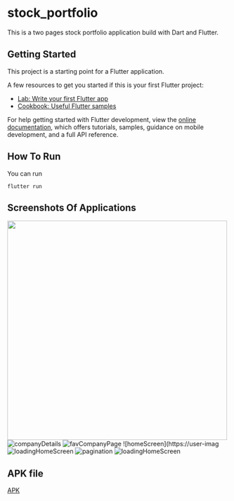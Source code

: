 # stock_portfolio

This is a two pages stock portfolio application build with Dart and Flutter.

## Getting Started

This project is a starting point for a Flutter application.

A few resources to get you started if this is your first Flutter project:

- [Lab: Write your first Flutter app](https://docs.flutter.dev/get-started/codelab)
- [Cookbook: Useful Flutter samples](https://docs.flutter.dev/cookbook)

For help getting started with Flutter development, view the
[online documentation](https://docs.flutter.dev/), which offers tutorials,
samples, guidance on mobile development, and a full API reference.

## How To Run
You can run 
```
flutter run
```

## Screenshots Of Applications

<img src="[https://your-image-url.type](https://user-images.githubusercontent.com/76692526/173213434-b701467f-7f0f-4d89-b92d-f63f22a927cc.png)" width="500
" height="500">
![companyDetails](https://user-images.githubusercontent.com/76692526/173213444-83ffc898-0c53-45c1-bd5b-d42b85258c25.png)
![favCompanyPage](https://user-images.githubusercontent.com/76692526/173213446-221f2501-71e7-4c8e-b554-e5dc08966cb3.png)
![homeScreen](https://user-imag![loadingHomeScreen](https://user-images.githubusercontent.com/76692526/173213452-b4a126d3-4c02-4792-ab3a-1d49c9f84692.png)
![pagination](https://user-images.githubusercontent.com/76692526/173213453-bb8a6df6-229e-49d9-a3a1-94b49701c1d2.png)
![loadingHomeScreen](https://user-images.githubusercontent.com/76692526/173213461-8adf09d0-775a-4f8a-8694-7199420775c2.png)


## APK file
[APK](https://we.tl/t-kb59h0aURq)
